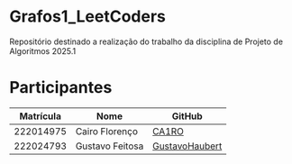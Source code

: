 # Grafos1_LeetCoders
Repositório destinado a realização do trabalho da disciplina de Projeto de Algoritmos 2025.1

# Participantes

<center>

</head>
<body>

<table>
    <thead>
        <tr>
            <th>Matrícula</th>
            <th>Nome</th>
            <th>GitHub</th>
        </tr>
    </thead>
    <tbody>
        <tr>
            <td>222014975</td>
            <td>Cairo Florenço</td>
            <td><a href="https://github.com/CA1RO" target="_blank">CA1RO</a></td>
        </tr>
        <tr>
            <td>222024793</td>
            <td>Gustavo Feitosa</td>
            <td><a href="https://github.com/GustavoHaubert" target="_blank">GustavoHaubert</a></td>
        </tr>
    </tbody>
</table>

</body>
</html>

</center>
